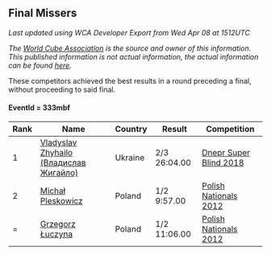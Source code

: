 ## Final Missers

*Last updated using WCA Developer Export from Wed Apr 08 at 1512UTC*

*The [World Cube Association](https://www.worldcubeassociation.org) is the source and owner of this information. This published information is not actual information, the actual information can be found [here](https://www.worldcubeassociation.org/results).*

These competitors achieved the best results in a round preceding a final, without proceeding to said final.

#### EventId = 333mbf

|Rank|Name|Country|Result|Competition|  
|--|--|--|--|--|  
|1|[Vladyslav Zhyhailo (Владислав Жигайло)](https://www.worldcubeassociation.org/persons/2013ZHYH01)|Ukraine|2/3 26:04.00|[Dnepr Super Blind 2018](https://www.worldcubeassociation.org/competitions/DneprSuperBlind2018/results/all?event=333mbf)|  
|2|[Michał Pleskowicz](https://www.worldcubeassociation.org/persons/2009PLES01)|Poland|1/2 9:57.00|[Polish Nationals 2012](https://www.worldcubeassociation.org/competitions/PolishNationals2012/results/all?event=333mbf)|  
|=|[Grzegorz Łuczyna](https://www.worldcubeassociation.org/persons/2005LUCZ01)|Poland|1/2 11:06.00|[Polish Nationals 2012](https://www.worldcubeassociation.org/competitions/PolishNationals2012/results/all?event=333mbf)|  
